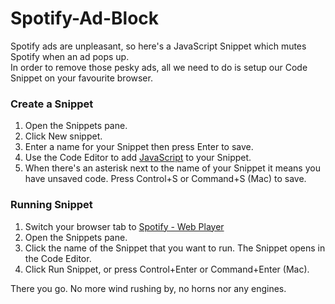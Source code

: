 # Spotify-Ad-Block

Spotify ads are unpleasant, so here's a JavaScript Snippet which mutes Spotify when an ad pops up.  
In order to remove those pesky ads, all we need to do is setup our Code Snippet on your favourite browser.

### Create a Snippet
1. Open the Snippets pane.
2. Click New snippet.
3. Enter a name for your Snippet then press Enter to save.
4. Use the Code Editor to add [JavaScript](https://github.com/abhijeetpandit7/Spotify-Ad-Block/blob/main/SpotifyAdBlock.js) to your Snippet.
5. When there's an asterisk next to the name of your Snippet it means you have unsaved code. Press Control+S or Command+S (Mac) to save.

### Running Snippet
1. Switch your browser tab to [Spotify - Web Player](https://open.spotify.com/)
2. Open the Snippets pane.
3. Click the name of the Snippet that you want to run. The Snippet opens in the Code Editor.
4. Click Run Snippet, or press Control+Enter or Command+Enter (Mac).

There you go. No more wind rushing by, no horns nor any engines.
